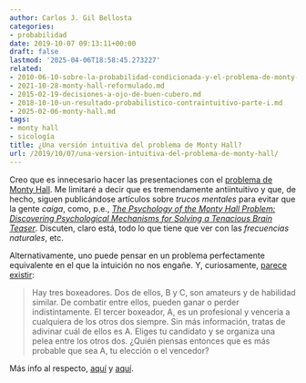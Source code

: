 ```yaml
---
author: Carlos J. Gil Bellosta
categories:
- probabilidad
date: 2019-10-07 09:13:11+00:00
draft: false
lastmod: '2025-04-06T18:58:45.273227'
related:
- 2010-06-10-sobre-la-probabilidad-condicionada-y-el-problema-de-monty-hall.md
- 2021-10-28-monty-hall-reformulado.md
- 2015-02-19-decisiones-a-ojo-de-buen-cubero.md
- 2018-10-10-un-resultado-probabilistico-contraintuitivo-parte-i.md
- 2025-02-06-monty-hall.md
tags:
- monty hall
- sicología
title: ¿Una versión intuitiva del problema de Monty Hall?
url: /2019/10/07/una-version-intuitiva-del-problema-de-monty-hall/
---
```


Creo que es innecesario hacer las presentaciones con el [problema de Monty Hall](https://es.wikipedia.org/wiki/Problema_de_Monty_Hall). Me limitaré a decir que es tremendamente antiintuitivo y que, de hecho, siguen publicándose artículos sobre _trucos mentales_ para evitar que la gente _caiga_, como, p.e., _[The Psychology of the Monty Hall Problem: Discovering Psychological Mechanisms for Solving a Tenacious Brain Teaser](http://usd-apps.usd.edu/xtwanglab/Papers/MontyHallPaper.pdf)_. Discuten, claro está, todo lo que tiene que ver con las _frecuencias naturales_, etc.

Alternativamente, uno puede pensar en un problema perfectamente equivalente en el que la intuición no nos engañe. Y, curiosamente, [parece existir](https://math.stackexchange.com/questions/96826/the-monty-hall-problem/3360686#3360686):

>Hay tres boxeadores. Dos de ellos, B y C, son amateurs y de habilidad similar. De combatir entre ellos, pueden ganar o perder indistintamente. El tercer boxeador, A, es un profesional y vencería a cualquiera de los otros dos siempre. Sin más información, tratas de adivinar cuál de ellos es A. Eliges tu candidato y se organiza una pelea entre los otros dos. ¿Quién piensas entonces que es más probable que sea A, tu elección o el vencedor?

Más info al respecto, [aquí](https://marginalrevolution.com/marginalrevolution/2019/09/the-intuitive-monty-hall-problem.html) y [aquí](https://statmodeling.stat.columbia.edu/2019/09/19/alternative-more-intuitive-formulation-of-monte-hall-problem/).